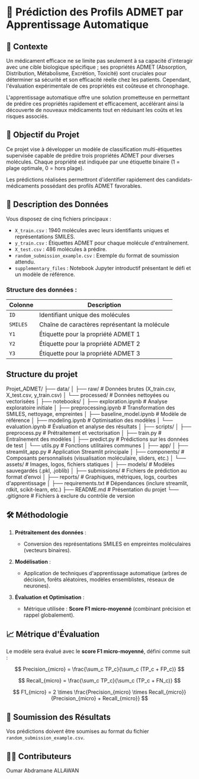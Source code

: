 # 🧬 Prédiction des Profils ADMET par Apprentissage Automatique

## 📌 Contexte

Un médicament efficace ne se limite pas seulement à sa capacité d'interagir avec une cible biologique spécifique ; ses propriétés ADMET (Absorption, Distribution, Métabolisme, Excrétion, Toxicité) sont cruciales pour déterminer sa sécurité et son efficacité réelle chez les patients. Cependant, l'évaluation expérimentale de ces propriétés est coûteuse et chronophage.

L'apprentissage automatique offre une solution prometteuse en permettant de prédire ces propriétés rapidement et efficacement, accélérant ainsi la découverte de nouveaux médicaments tout en réduisant les coûts et les risques associés.

## 🎯 Objectif du Projet

Ce projet vise à développer un modèle de classification multi-étiquettes supervisée capable de prédire trois propriétés ADMET pour diverses molécules. Chaque propriété est indiquée par une étiquette binaire (1 = plage optimale, 0 = hors plage).

Les prédictions réalisées permettront d'identifier rapidement des candidats-médicaments possédant des profils ADMET favorables.

## 📂 Description des Données

Vous disposez de cinq fichiers principaux :

* `X_train.csv` : 1940 molécules avec leurs identifiants uniques et représentations SMILES.
* `y_train.csv` : Étiquettes ADMET pour chaque molécule d'entraînement.
* `X_test.csv` : 486 molécules à prédire.
* `random_submission_example.csv` : Exemple du format de soumission attendu.
* `supplementary_files` : Notebook Jupyter introductif présentant le défi et un modèle de référence.

### Structure des données :

| Colonne  | Description                                   |
| -------- | --------------------------------------------- |
| `ID`     | Identifiant unique des molécules              |
| `SMILES` | Chaîne de caractères représentant la molécule |
| `Y1`     | Étiquette pour la propriété ADMET 1           |
| `Y2`     | Étiquette pour la propriété ADMET 2           |
| `Y3`     | Étiquette pour la propriété ADMET 3           |


## Structure du projet 

Projet_ADMET/
├── data/
│   ├── raw/                 # Données brutes (X_train.csv, X_test.csv, y_train.csv)
│   └── processed/           # Données nettoyées ou vectorisées
│
├── notebooks/
│   ├── exploration.ipynb        # Analyse exploratoire initiale
│   ├── preprocessing.ipynb      # Transformation des SMILES, nettoyage, empreintes
│   ├── baseline_model.ipynb     # Modèle de référence
│   ├── modeling.ipynb           # Optimisation des modèles
│   └── evaluation.ipynb         # Évaluation et analyse des résultats
│
├── scripts/
│   ├── preprocess.py            # Prétraitement et vectorisation
│   ├── train.py                 # Entraînement des modèles
│   ├── predict.py               # Prédictions sur les données de test
│   └── utils.py                 # Fonctions utilitaires communes
│
├── app/
│   ├── streamlit_app.py         # Application Streamlit principale
│   ├── components/              # Composants personnalisés (visualisation moléculaire, sliders, etc.)
│   └── assets/                  # Images, logos, fichiers statiques
│
├── models/                      # Modèles sauvegardés (.pkl, .joblib)
│
├── submissions/                 # Fichiers de prédiction au format d’envoi
│
├── reports/                     # Graphiques, métriques, logs, courbes d'apprentissage
│
├── requirements.txt             # Dépendances (inclure streamlit, rdkit, scikit-learn, etc.)
├── README.md                    # Présentation du projet
└── .gitignore                   # Fichiers à exclure du contrôle de version

## 🛠️ Méthodologie

1. **Prétraitement des données** :

   * Conversion des représentations SMILES en empreintes moléculaires (vecteurs binaires).

2. **Modélisation** :

   * Application de techniques d'apprentissage automatique (arbres de décision, forêts aléatoires, modèles ensemblistes, réseaux de neurones).

3. **Évaluation et Optimisation** :

   * Métrique utilisée : **Score F1 micro-moyenné** (combinant précision et rappel globalement).

## 📈 Métrique d'Évaluation

Le modèle sera évalué avec le **score F1 micro-moyenné**, défini comme suit :

$$
Precision_{micro} = \frac{\sum_c TP_c}{\sum_c (TP_c + FP_c)}
$$

$$
Recall_{micro} = \frac{\sum_c TP_c}{\sum_c (TP_c + FN_c)}
$$

$$
F1_{micro} = 2 \times \frac{Precision_{micro} \times Recall_{micro}}{Precision_{micro} + Recall_{micro}}
$$


## 🚀 Soumission des Résultats

Vos prédictions doivent être soumises au format du fichier `random_submission_example.csv`.

## 🧑‍💻 Contributeurs

Oumar Abdramane ALLAWAN

